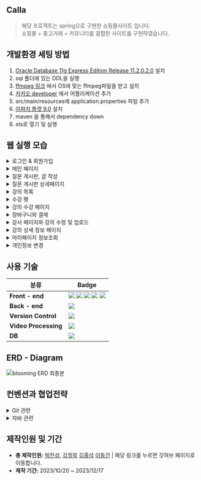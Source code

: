 ## Calla

> 해당 프로젝트는 spring으로 구현한 쇼핑몰사이트 입니다.
> <br>
> 쇼핑몰 + 중고거래 + 커뮤니티를 결합한 사이트를 구현하였습니다.

## 개발환경 세팅 방법

1. <a href="https://www.oracle.com/database/technologies/xe-prior-release-downloads.html">Oracle Database 11g Express Edition Release 11.2.0.2.0</a> 설치
2. sql 폴더에 있는 DDL을 실행
3. <a href="https://ffmpeg.org/download.html"> ffmpeg 링크</a> 에서 OS에 맞는 ffmpeg파일을 받고 설치
4. <a href="https://developers.kakao.com"> 카카오 developer</a> 에서 어플리케이션 추가
5. src/main/resources에 application.properties 파일 추가
6. <a href="https://tomcat.apache.org/download-90.cgi">아파치 톰캣 9.0</a> 설치
7. maven 을 통해서 dependency down
8. sts로 열기 및 실행

## 웹 실행 모습

<details>
  <summary> 로그인 & 회원가입 </summary> 
  <p>
    1. 일반, 강사등급을 선택할 수 있습니다.<br/>
    2. 항목별 유효성검사 혹은 중복검사가 적용되어 있습니다.<br/>
    3. 카카오 API를 통해 주소입력을 할 수 있습니다.<br/>
    4. 이메일 전송을 통해 인증작업을 거치도록 하였습니다.<br/>
  </p>
  <img loading="lazy" src="https://github.com/rladygks329/Bloom/assets/146702294/d6d31214-df93-44a0-a2b5-5d963eb18dc7">
  <br>
</details>

<details> 
  <summary>메인 페이지</summary> 
  <p>
    한 달 동안 ‘좋아요’를 가장 많이 받은 강의를 보여줍니다. <br>
    한 달 동안 결제가 가장 많이 일어난 강의를 보여줍니다.
  </p>
  <img loading="lazy" src="https://github.com/rladygks329/Bloom/assets/64533351/50c0b3ec-da2b-4a85-b081-55fd7a8b9a80">
  <br>
</details>

<details> 
  <summary> 질문 게시판, 글 작성 </summary> 
  <p>
    1. 게시글 데이터의 제목, 작성자, 조회수, 좋아요 등의 정보를 확인할 수 있습니다.<br/>
    2. 페이지네이션 및 검색기능(작성자 or 제목+내용)이 적용되어 있습니다.<br/>
    3. 위지윅 에디터(섬머노트)를 이용해 게시글 작성 및 수정을 할 수 있습니다.<br/>
  </p>
  <img loading="lazy" src="https://github.com/rladygks329/Bloom/assets/146702294/b42001f8-dfca-44ef-8a96-b685849086a8">
  <img loading="lazy" src="https://github.com/rladygks329/Bloom/assets/146702294/0c1dfdef-3274-4f9f-9db1-08558ef99bbe">
  <br>
</details>

<details> 
  <summary> 질문 게시판 상세페이지 </summary> 
  <p>
    1. 상세페이지 접근 시 쿠키를 생성해 조회수를 증가시킵니다.<br/>
    2. 댓글, 대댓글을 입력할 수 있습니다.<br/>
    3. 모달창을 사용하여 댓글, 대댓글을 수정할 수 있습니다.<br/>
    4. 글 혹은 댓글 삭제 시 하위항목 여부에 따라 삭제 혹은 업데이트시킵니다.<br/>
    5. 타인이 작성한 글에 대한 좋아요 기능이 있습니다.<br/>
  </p>
  <img loading="lazy" src="https://github.com/rladygks329/Bloom/assets/146702294/3da984d7-f230-42b7-aa99-47e62300d6f8">
  <img loading="lazy" src="https://github.com/rladygks329/Bloom/assets/146702294/ba6512b7-28c9-4520-9b6f-a89c9d59057c">
  <br>
</details>

<details>
  <summary>강의 목록</summary> 
  <p>
    1. 페이지네이션이 적용되었습니다.<br/>
    2. 작성자명으로 검색하거나 제목 + 내용으로 검색할 수 있습니다.<br/>
    3. 다양한 정렬기준 (최신순, 평점 순, 댓글 많은 순, 가격 높은 순, 가격 낮은 순, 구매많은 순)으로 정렬할 수 있습니다.<br/>
  <p>
  <img loading="lazy" src="https://github.com/rladygks329/Bloom/assets/64533351/701fab38-5bd7-4e7d-ba6e-61d91ef43a92">
</details>

<details>
  <summary>수강 평</summary>
   <p>
    1. 클릭을 통해서 평점을 조절할 수 있습니다. <br>
    2. 모달을 사용하여 수정합니다. <br>
    3. 페이지네이션을 적용했습니다. <br>
    4. 자신이 만든 수강평은 맨 위에 보입니다. 
  <p>
  <img loading="lazy" src="https://github.com/rladygks329/Bloom/assets/64533351/b7b3dd58-a764-4d0d-9dd4-aa50acd1ddf5">
</details>

<details>
  <summary>강의 수강 페이지</summary>
   <p>
    1. 화질을 조절 할 수 있습니다. <br>
    2. 커리큘럼 내에 다른 영상으로 전환 할 수 있습니다. <br>
    3. HLS프로토콜을 사용하여 전송합니다.
  <p>
  <img loading="lazy" src="https://github.com/rladygks329/Bloom/assets/64533351/3c3dae1e-7c8f-4962-a8ed-6aee9a8a3c97">
</details>

<details>
  <summary>장바구니와 결제</summary>
   <p>
    1. 상세 페이지에서 장바구니에 추가할 수 있습니다. <br>
    2. 장바구니에서 삭제할 수 있습니다. <br>
    3. 총 합이 계산됩니다. <br>
    4. 카카오 페이를 통해 결제할 수 있습니다.
  <p>
  <img loading="lazy" src="https://github.com/rladygks329/Bloom/assets/64533351/3c4a7e2d-f051-4469-afe5-b69023fc4df7">
</details>

<details>
  <summary>강사 페이지와 강의 수정 및 업로드</summary>
   <p>
    1. 강좌 별 판매량, 월 수익을 확인할 수 있습니다. <br>
    2. 자신에게 달린 수강평을 모아서 볼 수 있습니다. <br>
    3. 강의를 수정할 수 있습니다. <br>
    4. 강의 영상은 비동기로 FFmpeg를 통해 mp4 -> hls 형식으로 변환됩니다.
  <p>
  <img loading="lazy" src="https://github.com/rladygks329/Bloom/assets/64533351/d644ff14-7ec7-426a-ba8d-14b3dc51cedc">
</details>

<details>
  <summary>강의 상세 정보 페이지</summary>
   <p>
    1. 강의 정보, 강사 정보를 확인 할 수 있습니다. <br>
    2. 강사가 만든 다른 강의를 찾아 볼 수 있습니다. <br>
    3. 사용자 상태에 따라서, 장바구니, 강의 보기 등 버튼이 달라집니다.
  <p>
  <img loading="lazy" src="https://github.com/rladygks329/Bloom/assets/64533351/afcd0e28-c84b-4208-87a5-35180b6f28ed">
</details>

<details>
  <summary>마이페이지 정보조회</summary>
   <p>
    1. 사용자의 활동정보(작성한 글, 좋아요 누른 강의 등)를 조회할 수 있습니다.<br/>
    2. 활동별 항목 클릭 시 해당 게시글 혹은 강의로 이동합니다.<br/>
  </p>
  <img loading="lazy" src="https://github.com/rladygks329/Bloom/assets/146702294/9f7c116c-7df6-4ba6-bc36-76cc436f765c">
  <br>
</details>

<details>
  <summary>개인정보 변경</summary>
   <p>
    1. 강의 정보, 강사 정보를 확인 할 수 있습니다. <br>
    2. 강사가 만든 다른 강의를 찾아 볼 수 있습니다. <br>
    3. 사용자 등급에 따라서 프로필사진, 자기소개 변경메뉴가 달라집니다.
  <p>
  <img loading="lazy" src="https://github.com/rladygks329/Bloom/assets/146702294/76534060-2851-4040-b711-ea38e0368f84">
  <br>
</details>

## 사용 기술

| 분류                 | Badge                                                                                                                                                                                                                                                                                                                                                                                                                                                                                                                                            |
| -------------------- | ------------------------------------------------------------------------------------------------------------------------------------------------------------------------------------------------------------------------------------------------------------------------------------------------------------------------------------------------------------------------------------------------------------------------------------------------------------------------------------------------------------------------------------------------ |
| **Front - end**      | <img src="https://img.shields.io/badge/HTML5-E34F26?style=flat-square&amp;logo=html5&amp;logoColor=white"> <img src="https://img.shields.io/badge/css3-1572B6?style=flat-square&logo=css3&logoColor=white"> <img src="https://img.shields.io/badge/javascript-F7DF1E?style=flat-square&logo=javascript&logoColor=white"> <img src="https://img.shields.io/badge/jQuery-0769AD?style=flat-square&amp;logo=jQuery&amp;logoColor=white"> <img src="https://img.shields.io/badge/bootstrap-7952B3?style=flat-square&logo=bootstrap&logoColor=white"> |
| **Back - end**       | <img src="https://img.shields.io/badge/Spring-6DB33F?style=flat-square&amp;logo=Spring&amp;logoColor=white">                                                                                                                                                                                                                                                                                                                                                                                                                                     |
| **Version Control**  | <img src="https://img.shields.io/badge/git-F05032?style=flat-square&logo=git&logoColor=white">                                                                                                                                                                                                                                                                                                                                                                                                                                                   |
| **Video Processing** | <img src="https://img.shields.io/badge/ffmpeg-007808?style=flat-square&logo=ffmpeg&logoColor=white">                                                                                                                                                                                                                                                                                                                                                                                                                                             |
| **DB**               | <img src="https://img.shields.io/badge/ORACLE-F80000?style=flat-square&logo=oracle&logoColor=white">                                                                                                                                                                                                                                                                                                                                                                                                                                             |

## ERD - Diagram

![blooming ERD 최종본](https://github.com/rladygks329/Bloom/assets/64533351/13176e35-26b7-44b3-a819-a6e5b6d03cd2)

## 컨벤션과 협업전략

<details>
  <summary> Git 관련 </summary> 
  <br>
  <p>1. 커밋 메세지는 update, feat 두가지로 시작해야한다. <br> 2. 브렌치명은 feature/기능 형식이여야한다. <br> 3. 머지시 develop에 합친 후 이상이 없으면 main으로 병합한다.<br> 적은 인원 수와 깃 활용 능력을 고려하여 컨벤션은 최대한 간단하게 가져갔습니다. 
  </p>
</details>
<details>
  <summary> 자바 관련</summary> 
  <br>
  <p> 1. 구글 formatter 를 사용한다. <br> 2. restful한 method를 구현하려고 노력한다. <br>
  3. 함수명과 변수명을 적절하게 유지한다. <br> 4. else문을 적게 쓴다. <br>

> 머지 할 때 코드리뷰를 진행하는 방식으로 코드를 계속 고쳐왔습니다.

  </p>
</details>

## 제작인원 및 기간

- **총 제작인원:** <a href="https://github.com/rladygks329">박진성</a>, <a href="https://github.com/cho100323">강정묵</a> <a href="https://github.com/cho100323">김홍석</a> <a href="https://github.com/cho100323">이동건</a> | 해당 링크를 누르면 깃허브 페이지로 이동합니다.
- **제작 기간:** 2023/10/20 ~ 2023/12/17
